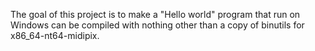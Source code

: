 The goal of this project is to make a "Hello world" program
that run on Windows can be compiled with nothing other than a copy of binutils for 
x86_64-nt64-midipix.
